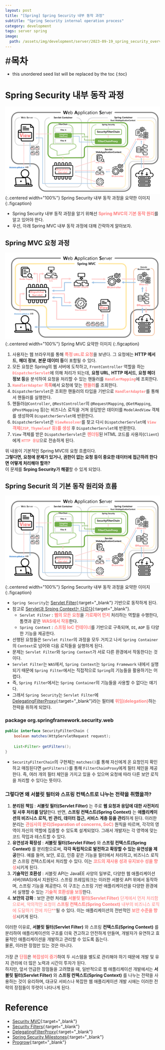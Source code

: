 ```yaml
---
layout: post
title: "[Spring] Spring Security 내부 동작 과정"
subtitle: "Spring Security internal operation process"
category: development
tags: server spring
image:
  path: /assets/img/development/server/2023-09-19_spring_security_overview/spring_security_cover.png
---
```


<span style="font-size:30px;">\#**목차**</span>
* this unordered seed list will be replaced by the toc
{:toc}

# Spring Security 내부 동작 과정
![](/assets/img/development/server/2024-05-31_spring_security_process/springsecurity_architechture.png){:.centered width="100%"}
Spring Security 내부 동작 과정을 요약한 이미지
{:.figcaption}

- Spring Security 내부 동작 과정을 알기 위해선 <span style="color:#ff8080">**Spring MVC의 기본 동작 원리**</span>를 알고 있어야 한다.
- 우선, 아래 Spring MVC 내부 동작 과정에 대해 간략하게 알아보자.

[//]: # (Continue with [[Spring] Spring MVC]&#40;./2023-07-04-spring-mvc-pattern.md&#41;{:.heading.flip-title})
[//]: # ({:.read-more})

## Spring MVC 요청 과정
![](/assets/img/development/server/2024-05-31_spring_security_process/springmvc_architechture.png){:.centered width="100%"}
Spring MVC 요약한 이미지
{:.figcaption}

[//]: # (사용자는 웹 브라우저를 통해 특정 URL로 요청을 보낸다. 그 요청에는 **HTTP 메서드**, **헤더 정보**, **본문 데이터 등**이 포함될 수 있다.)

[//]: # (요청은 웹 서버에 도착하고, DispatcherServlet에 의해 처리됩니다.)

[//]: # (DispatcherServlet은 요청 URL, HTTP 메서드, 요청 헤더 정보 등을 분석하여 요청을 처리할 수 있는 핸들러를 HandlerMapping에 검색합니다.)

[//]: # (HandlerMapping은 요청에 맞는 핸들러를 찾고, 해당 핸들러를 DispatcherServlet에 반환합니다.)

[//]: # (DispatcherServlet은 핸들러의 타입을 기반으로 HandlerAdapter를 선택하고, HandlerAdapter에게 핸들러를 전달합니다.)

[//]: # ()
[//]: # (HandlerAdapter는 핸들러를 실행하고, 핸들러는 비즈니스 로직을 수행하여 Model 객체를 생성합니다.)

[//]: # (Model 객체는 핸들러의 실행 결과를 담고 있으며, View에서 사용될 데이터를 포함합니다.)

[//]: # (DispatcherServlet은 ViewResolver에게 Model 객체를 전달하고, ViewResolver는 Model 객체에 담겨있는 데이터를 기반으로 View를 생성합니다.)

[//]: # (View는 템플릿 엔진을 사용하여 Model 객체의 데이터를 HTML 코드로 변환합니다.)

[//]: # (DispatcherServlet은 생성된 HTML 코드를 사용자에게 HTTP 응답으로 전송합니다.)


1. 사용자는 웹 브라우저를 통해 <span style="color:#ff8080">**특정 `URL`로 요청**</span>을 보낸다. 그 요청에는 **HTTP 메서드**, **헤더 정보**, **본문 데이터 등**이 포함될 수 있다.
2. 모든 요청은 Spring의 웹 서버에 도착하고, `FrontController` 역할을 하는 <span style="color:#ff8080">**`DispatcherServlet`**</span>에 의해 처리가 되는데, **요청 URL**, **HTTP 메서드**, **요청 헤더 정보 등**을 분석하여 요청을 처리할 수 있는 핸들러를 <span style="color:#ff8080">**`HandlerMapping`**</span>에 조회한다.
3. <span style="color:#ff8080">**`HandlerAdapter` 목록**</span>에서 요청에 맞는 <span style="color:#ff8080">**핸들러**</span>를 조회한다.
4. `DispatcherServlet`은 조회한 핸들러의 타입을 기반으로 <span style="color:#ff8080">**`HandlerAdapter`**</span>를 통해서 핸들러를 실행한다.
5. 핸들러(`@Controller`, `@RestController`의 `@RequestMapping`, `@GetMapping`, `@PostMapping` 등)는 비즈니스 로직을 거쳐 응답받은 데이터를 `ModelAndView` 객체를 생성하여 `DispatcherServlet`에 반환한다.
6. `DispatcherServlet`은 <span style="color:#ff8080">**`ViewResolver`**</span>를 찾고 다시 `DispatcherServlet`에 <span style="color:#ff8080">**`View` 객체(`JSP`, `Thymeleaf` 등)를 생성**</span> 후 `DispatcherServlet`에 반환한다. 
6. `View` 객체를 받은 `DispatcherServlet`은 <span style="color:#ff8080">**렌더링**</span>된 HTML 코드를 사용자(`Client`)에게 <span style="color:#ff8080">**`HTTP 응답`**</span>으로 전송하게 된다. 

위 내용이 기본적인 Spring MVC의 요청 흐름이다.<br/>
**그렇다면, 요청에 문제가 있거나, 권한이 없는 요청 등이 중요한 데이터에 접근하려 한다면 어떻게 처리해야 할까?**<br/>
이 문제를 **Srping Security가 해결**할 수 있게 되었다.<br/>  

## Spring Securit 의 기본 동작 원리와 흐름
![](/assets/img/development/server/2024-05-31_spring_security_process/springsecurity_architechture.png){:.centered width="100%"}
Spring Security 내부 동작 과정을 요약한 이미지
{:.figcaption}

- `Spring Security`는 [Servlet Filter](https://docs.spring.io/spring-security/reference/servlet/architecture.html#servlet-filters-review){:target="_blank"} 기반으로 동작하게 된다.
- 참고로 [Servlet과 Srping Context는 다르다](https://medium.com/@sigridjin/servletcontainer%EC%99%80-springcontainer%EB%8A%94-%EB%AC%B4%EC%97%87%EC%9D%B4-%EB%8B%A4%EB%A5%B8%EA%B0%80-626d27a80fe5){:target="_blank"}.
  - `Servlet Filter` : <span style="color:#ff8080">**웹의 모든 요청**</span>을 <span style="color:#ff8080">**가로채어 먼저**</span> 처리하는 역할을 수행한다, 톰캣과 같은 <span style="color:#ff8080">**WAS에서 작동**</span>한다.
  - `Spring Context` : <span style="color:#ff8080">**스프링 IoC 컨테이너**</span>를 기반으로 구축되며, `DI`, `AOP` 등 다양한 기능을 제공한다.
- 선행된 요청들은 `Servlet Filter`의 과정을 모두 거치고 나서 `Spring Container`의 `Context`로 넘어와 다음 로직들을 실행하게 된다.
- 문제는 `Servlet Filter`와 `Spring Context`가 서로 다른 환경에서 작동한다는 것이다.
- `Servlet Filter`는 `WAS`에서, `Spring Context`는 `Spring Framework` 내에서 실행되기 때문에 `Spring Filter`에서는 직접적으로 `Spring`의 기능들을 활용하기는 어렵다. 
- 즉, `Spring Filter`에서는 `Spring Container`의 기능들을 사용할 수 없다는 얘기다.
- 그래서 `Spring Security`는 `Servlet Filter`에 [DelegatingFilterProxy](https://docs.spring.io/spring-security/reference/servlet/architecture.html#servlet-delegatingfilterproxy){:target="_blank"}라는 필터에 <span style="color:#ff8080">**위임(delegation)**</span>하는 전략을 취하게 되었다.

### package org.springframework.security.web
```java
public interface SecurityFilterChain {
    boolean matches(HttpServletRequest request);

    List<Filter> getFilters();
}
```
- `SecurityFilterChain`의 구현체는 `matches()`를 통해 자신에게 온 요청인지 확인하고 매칭된다면 `getFilters()`를 통해 `FilterChainProxy`에게 필터 체인을 제공한다. 즉, 여러 개의 필터 체인을 가지고 있을 수 있으며 요청에 따라 다른 보안 로직을 처리할 수 있다는 뜻이다.


[//]: # (Continue with [[Spring] Spring IoC, DI, AOP, PSA]&#40;./2023-07-04-spring-ioc-di-aop_psa.md&#41;{:.heading.flip-title})
[//]: # ({:.read-more})

### 그렇다면 왜 서블릿 필터와 스프링 컨텍스트로 나누는 전략을 취했을까?
1. **분리된 책임** : **서블릿 필터(Servlet Filter)** 는 주로 **웹 요청과 응답에 대한 사전처리 및 사후 처리를 담당**한다. 반면, **스프링 컨텍스트(Spring Context)** 는 **애플리케이션의 비즈니스 로직, 빈 관리, 데이터 접근, 서비스 계층 등을 관리**하게 된다. 이러한 분리는 <span style="color:#ff8080">**관심사의 분리(Separation of concerns, SoC)**</span> 원칙을 따르며, 각각의 영역이 자신의 역할에 집중할 수 있도록 설계되었다. 그래서 개발자는 각 영역에 맞는 코드 작업과 테스트할 수 있다.
2. **유연성과 확장성** : **서블릿 필터(Servlet Filter)** 와 **스프링 컨텍스트(Spring Context)** 를 분리함으로써, **각각 독립적으로 발전하고 확장할 수 있는 유연성을 제공**한다. 예를 들어, 보안, 로깅, 인증 같은 기능을 필터에서 처리하고, 비즈니스 로직은 스프링 컨텍스트에서 처리할 수 있다. 이는 <span style="color:#ff8080">**코드의 재사용 성과 유지보수 성을 향상**</span>시키게 된다.
3. **기술적인 호환성** : 서블릿 API는 JavaEE 사양의 일부로, 다양한 웹 애플리케이션 서버(WAS)에서 지원된다. 스프링 프레임워크는 이러한 서블릿 API 위에서 동작하며, 스프링 기능을 제공한다. 이 구조는 스프링 기반 애플리케이션을 다양한 환경에서 실행할 수 있는 <span style="color:#ff8080">**기술적 호환성을 보장**</span>한다.
4. **보안의 강화** : 보안 관련 처리를 <span style="color:#ff8080">**서블릿 필터(Servlet Filter)** 단계에서 먼저 처리함으로써, 악의적인 요청이 **스프링 컨텍스트(Spring Context)** 내부의 비즈니스 로직에 도달하기 전에 차단**</span>될 수 있다. 이는 애플리케이션의 전반적인 <span style="color:#ff8080">**보안 수준을 향상**</span>시키게 된다.

이러한 이유로, **서블릿 필터(Servlet Filter)** 와 스프링 **컨텍스트(Spring Context)** 를 분리하여 애플리케이션의 구조를 더욱 견고하고 안전하게 만들며, 개발자가 유연하고 효율적인 애플리케이션을 개발하고 관리할 수 있도록 돕는다.<br/>
물론, 이러한 장점만 있는 것은 아니다.<br/><br/>
가장 큰 <span style="color:#ff8080">**단점**</span>은 <span style="color:#ff8080">**복잡성이 증가**</span>하여 두 시스템을 별도로 관리해야 하기 때문에 개발 및 유지 관리에 더 많은 노력과 시간이 투자가 된다.<br/>
하지만, 앞서 언급한 장점들을 고려했을 때, 일반적으로 웹 애플리케이션 개발에서는 **서블릿 필터(Servlet Filter)** 와 **스프링 컨텍스트(Spring Context)** 를 나누는 전략을 사용하는 것이 유리하며, 대규모 서비스나 복잡한 웹 애플리케이션 개발 시에는 이러한 전략의 장점들이 뚜렷이 나타나게 된다.





# Reference
- [Security MVC](https://docs.spring.io/spring-framework/reference/web/webmvc.html){:target="_blank"}
- [Security Filters](https://docs.spring.io/spring-security/reference/servlet/architecture.html#servlet-security-filters){:target="_blank"}
- [DelegatingFilterProxy](https://docs.spring.io/spring-security/reference/servlet/architecture.html#servlet-delegatingfilterproxy){:target="_blank"}
- [Spring Security Milestones](https://github.com/spring-projects/spring-security/milestones){:target="_blank"}
- [Progrow](https://somuchthings.tistory.com/195){:target="_blank"}















